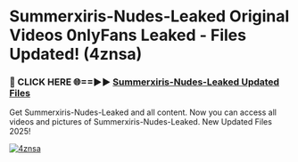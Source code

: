 # Summerxiris-Nudes-Leaked Original Videos 0nlyFans Leaked - Files Updated! (4znsa)

<h3>🔴 CLICK HERE 🌐==►► <a href="https://tinyurl.com/4mcuefdz" rel="nofollow">Summerxiris-Nudes-Leaked Updated Files</a></h3>

Get Summerxiris-Nudes-Leaked and all content. Now you can access all videos and pictures of Summerxiris-Nudes-Leaked. New Updated Files 2025!

[![4znsa](https://i.imgur.com/StAQSOY.gif)](https://tinyurl.com/4mcuefdz)

